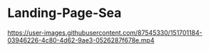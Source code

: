 # Landing-Page-Sea

https://user-images.githubusercontent.com/87545330/151701184-03946226-4c80-4d62-9ae3-0526287f678e.mp4

